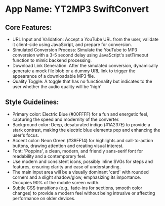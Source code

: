 # **App Name**: YT2MP3 SwiftConvert

## Core Features:

- URL Input and Validation: Accept a YouTube URL from the user, validate it client-side using JavaScript, and prepare for conversion.
- Simulated Conversion Process: Simulate the YouTube to MP3 conversion with a 3-5 second delay using JavaScript's setTimeout function to mimic backend processing.
- Download Link Generation: After the simulated conversion, dynamically generate a mock file blob or a dummy URL link to trigger the appearance of a downloadable MP3 file.
- Quality Toggle: A toggle that has no functionality but indicates to the user whether the audio quality will be 'high'

## Style Guidelines:

- Primary color: Electric Blue (#00FFFF) for a fun and energetic feel, capturing the speed and modernity of the converter.
- Background color: Deep, desaturated indigo (#1A237E) to provide a stark contrast, making the electric blue elements pop and enhancing the user's focus.
- Accent color: Neon Green (#39FF14) for highlights and call-to-action buttons, drawing attention and creating visual interest.
- Font: 'Poppins', a clean, modern, and friendly sans-serif font for readability and a contemporary feel.
- Use modern and consistent icons, possibly inline SVGs for steps and features, ensuring clarity and ease of understanding.
- The main input area will be a visually dominant 'card' with rounded corners and a slight shadow/glow, emphasizing its importance. Occupies 90% of the mobile screen width.
- Subtle CSS transitions (e.g., fade-ins for sections, smooth color changes) to provide a modern feel without being intrusive or affecting performance on older devices.
